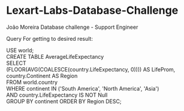 # Lexart-Labs-Database-Challenge
João Moreira Database challenge - Support Engineer

Query For getting to desired result:<br>

USE world;<br>
CREATE TABLE AverageLifeExpectancy<br>
SELECT<br>
(FLOOR(AVG(COALESCE(country.LifeExpectancy, 0)))) AS LifeProm,<br>
country.Continent AS Region<br>
FROM world.country<br>
WHERE continent IN ('South America', 'North America', 'Asia')<br>
AND country.LifeExpectancy IS NOT Null<br>
GROUP BY continent
ORDER BY Region DESC;<br>
